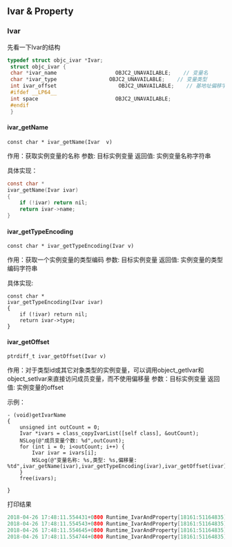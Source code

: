 ## Ivar & Property

### Ivar

先看一下Ivar的结构

```c
typedef struct objc_ivar *Ivar;
 struct objc_ivar {
 char *ivar_name                   OBJC2_UNAVAILABLE;    // 变量名
 char *ivar_type                 OBJC2_UNAVAILABLE;    // 变量类型
 int ivar_offset                    OBJC2_UNAVAILABLE;    // 基地址偏移字节
 #ifdef __LP64__
 int space                         OBJC2_UNAVAILABLE;
 #endif
 }
```

#### ivar_getName

`const char * ivar_getName(Ivar  v)`

作用：获取实例变量的名称
参数: 目标实例变量
返回值: 实例变量名称字符串

具体实现：

```c
const char *
ivar_getName(Ivar ivar)
{
    if (!ivar) return nil;
    return ivar->name;
}
```

#### ivar_getTypeEncoding

`const char * ivar_getTypeEncoding(Ivar v)`

作用：获取一个实例变量的类型编码
参数: 目标实例变量
返回值: 实例变量的类型编码字符串

具体实现:

```objc
const char *
ivar_getTypeEncoding(Ivar ivar)
{
    if (!ivar) return nil;
    return ivar->type;
}
```

#### ivar_getOffset

`ptrdiff_t ivar_getOffset(Ivar v)`

作用：对于类型id或其它对象类型的实例变量，可以调用object_getIvar和object_setIvar来直接访问成员变量，而不使用偏移量
参数：目标实例变量
返回值: 实例变量的offset

示例：

```objc
- (void)getIvarName
{
    unsigned int outCount = 0;
    Ivar *ivars = class_copyIvarList([self class], &outCount);
    NSLog(@"成员变量个数: %d",outCount);
    for (int i = 0; i<outCount; i++) {
        Ivar ivar = ivars[i];
        NSLog(@"变量名称: %s,类型: %s,偏移量: %td",ivar_getName(ivar),ivar_getTypeEncoding(ivar),ivar_getOffset(ivar));
    }
    free(ivars);
    
}
```

打印结果

```c
2018-04-26 17:48:11.554431+0800 Runtime_IvarAndProperty[18161:51164835] 成员变量个数: 3
2018-04-26 17:48:11.554543+0800 Runtime_IvarAndProperty[18161:51164835] 变量名称: _age,类型: q,偏移量: 8
2018-04-26 17:48:11.554645+0800 Runtime_IvarAndProperty[18161:51164835] 变量名称: _name,类型: @"NSString",偏移量: 16
2018-04-26 17:48:11.554744+0800 Runtime_IvarAndProperty[18161:51164835] 变量名称: _works,类型: @"NSArray",偏移量: 24
```




